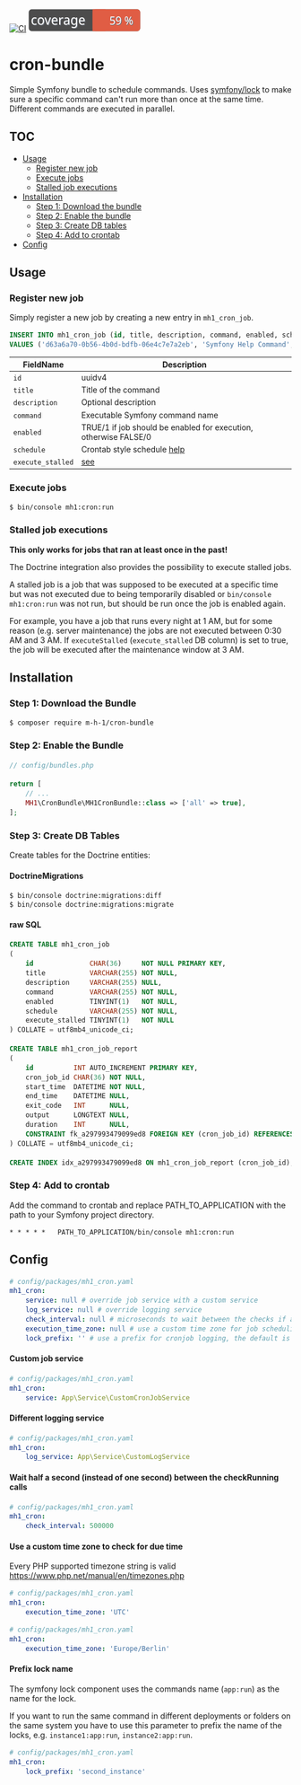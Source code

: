 [![CI](https://github.com/m-h-1/cron-bundle/actions/workflows/ci.yml/badge.svg?branch=master)](https://github.com/m-h-1/cron-bundle/actions/workflows/ci.yml)
![coverage](./docs/coverage_badge.svg)

# cron-bundle

Simple Symfony bundle to schedule commands.
Uses [symfony/lock](https://symfony.com/doc/current/components/lock.html) to make sure a specific command can't run more than once at the same time. 
Different commands are executed in parallel.

## TOC

* [Usage](#usage)
  * [Register new job](#register-new-job)
  * [Execute jobs](#execute-jobs)
  * [Stalled job executions](#stalled-job-executions)
* [Installation](#installation)
  * [Step 1: Download the bundle](#step-1-download-the-bundle)
  * [Step 2: Enable the bundle](#step-2-enable-the-bundle)
  * [Step 3: Create DB tables](#step-3-create-db-tables)
  * [Step 4: Add to crontab](#step-4-add-to-crontab)
* [Config](#config)


## Usage

### Register new job

Simply register a new job by creating a new entry in `mh1_cron_job`.

```sql
INSERT INTO mh1_cron_job (id, title, description, command, enabled, schedule, execute_stalled)
VALUES ('d63a6a70-0b56-4b0d-bdfb-06e4c7e7a2eb', 'Symfony Help Command', 'display the Symfony help', 'help', 1, '*/15 * * * *', 1);
```
|FieldName|Description|
|---------|-----------|
|`id`|uuidv4|
|`title`|Title of the command|
|`description`|Optional description|
|`command`|Executable Symfony command name|
|`enabled`|TRUE/1 if job should be enabled for execution, otherwise FALSE/0|
|`schedule`|Crontab style schedule [help](https://crontab.guru/)|
|`execute_stalled`|[see](#stalled-job-executions)|

### Execute jobs

```console
$ bin/console mh1:cron:run
```

### Stalled job executions

**This only works for jobs that ran at least once in the past!**

The Doctrine integration also provides the possibility to execute stalled jobs. 

A stalled job is a job that was supposed to be executed at a specific time but was not executed due to being temporarily disabled or 
`bin/console mh1:cron:run` was not run, but should be run once the job is enabled again.

For example, you have a job that runs every night at 1 AM, but for some reason (e.g. server maintenance) 
the jobs are not executed between 0:30 AM and 3 AM.
If `executeStalled` (`execute_stalled` DB column) is set to true, the job will be executed after the maintenance window at 3 AM.

## Installation

### Step 1: Download the Bundle

```console
$ composer require m-h-1/cron-bundle
```

### Step 2: Enable the Bundle

```php
// config/bundles.php

return [
    // ...
    MH1\CronBundle\MH1CronBundle::class => ['all' => true],
];
```

### Step 3: Create DB Tables

Create tables for the Doctrine entities:

#### DoctrineMigrations

```console
$ bin/console doctrine:migrations:diff
$ bin/console doctrine:migrations:migrate
```

#### raw SQL

```sql
CREATE TABLE mh1_cron_job
(
    id              CHAR(36)     NOT NULL PRIMARY KEY,
    title           VARCHAR(255) NOT NULL,
    description     VARCHAR(255) NULL,
    command         VARCHAR(255) NOT NULL,
    enabled         TINYINT(1)   NOT NULL,
    schedule        VARCHAR(255) NOT NULL,
    execute_stalled TINYINT(1)   NOT NULL
) COLLATE = utf8mb4_unicode_ci;

CREATE TABLE mh1_cron_job_report
(
    id          INT AUTO_INCREMENT PRIMARY KEY,
    cron_job_id CHAR(36) NOT NULL,
    start_time  DATETIME NOT NULL,
    end_time    DATETIME NULL,
    exit_code   INT      NULL,
    output      LONGTEXT NULL,
    duration    INT      NULL,
    CONSTRAINT fk_a297993479099ed8 FOREIGN KEY (cron_job_id) REFERENCES mh1_cron_job (id)
) COLLATE = utf8mb4_unicode_ci;

CREATE INDEX idx_a297993479099ed8 ON mh1_cron_job_report (cron_job_id);
```

### Step 4: Add to crontab

Add the command to crontab and replace PATH_TO_APPLICATION with the path to your Symfony project directory.

```console
* * * * *   PATH_TO_APPLICATION/bin/console mh1:cron:run
```

## Config

```yaml
# config/packages/mh1_cron.yaml
mh1_cron:
    service: null # override job service with a custom service
    log_service: null # override logging service
    check_interval: null # microseconds to wait between the checks if a process is running (must be greater than 10)
    execution_time_zone: null # use a custom time zone for job scheduling, the default is the PHP default timezone
    lock_prefix: '' # use a prefix for cronjob logging, the default is empty string
```

#### Custom job service

```yaml
# config/packages/mh1_cron.yaml
mh1_cron:
    service: App\Service\CustomCronJobService
```

#### Different logging service

```yaml
# config/packages/mh1_cron.yaml
mh1_cron:
    log_service: App\Service\CustomLogService
```


#### Wait half a second (instead of one second) between the checkRunning calls

```yaml
# config/packages/mh1_cron.yaml
mh1_cron:
    check_interval: 500000
```

#### Use a custom time zone to check for due time

Every PHP supported timezone string is valid https://www.php.net/manual/en/timezones.php

```yaml
# config/packages/mh1_cron.yaml
mh1_cron:
    execution_time_zone: 'UTC'
```
```yaml
# config/packages/mh1_cron.yaml
mh1_cron:
    execution_time_zone: 'Europe/Berlin'
```

#### Prefix lock name

The symfony lock component uses the commands name (`app:run`) as the name for the lock.

If you want to run the same command in different deployments or folders on the same system you have to use 
this parameter to prefix the name of the locks, e.g. `instance1:app:run`, `instance2:app:run`.

```yaml
# config/packages/mh1_cron.yaml
mh1_cron:
    lock_prefix: 'second_instance'
```
